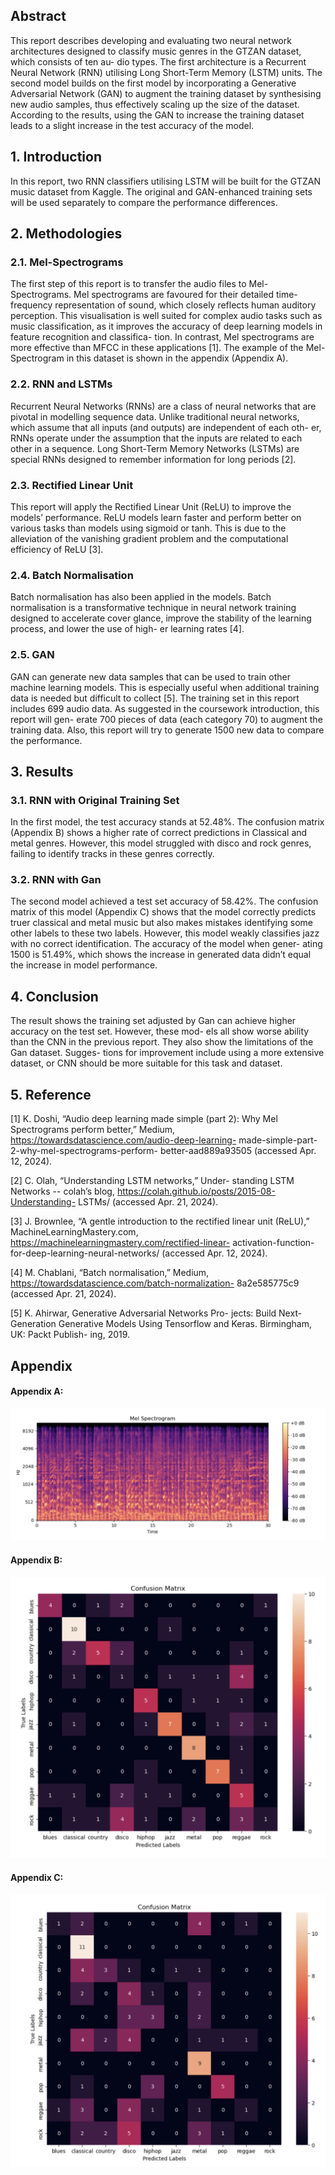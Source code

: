 ## Abstract
This report describes developing and evaluating two neural network architectures designed to classify music genres in the GTZAN dataset, which consists of ten au- dio types. The first architecture is a Recurrent Neural Network (RNN) utilising Long Short-Term Memory (LSTM) units. The second model builds on the first model by incorporating a Generative Adversarial Network (GAN) to augment the training dataset by synthesising new audio samples, thus effectively scaling up the size of the dataset. According to the results, using the GAN to increase the training dataset leads to a slight increase in the test accuracy of the model.
## 1. Introduction
In this report, two RNN classifiers utilising LSTM will be built for the GTZAN music dataset from Kaggle. The original and GAN-enhanced training sets will be used separately to compare the performance differences.
## 2. Methodologies
### 2.1. Mel-Spectrograms
The first step of this report is to transfer the audio files to Mel-Spectrograms. Mel spectrograms are favoured for their detailed time-frequency representation of sound, which closely reflects human auditory perception. This visualisation is well suited for complex audio tasks such as music classification, as it improves the accuracy of deep learning models in feature recognition and classifica- tion. In contrast, Mel spectrograms are more effective than MFCC in these applications [1]. The example of the Mel-Spectrogram in this dataset is shown in the appendix (Appendix A).
### 2.2. RNN and LSTMs
Recurrent Neural Networks (RNNs) are a class of neural networks that are pivotal in modelling sequence data. Unlike traditional neural networks, which assume that all inputs (and outputs) are independent of each oth- er, RNNs operate under the assumption that the inputs are related to each other in a sequence. Long Short-Term Memory Networks (LSTMs) are special RNNs designed to remember information for long periods [2].
### 2.3. Rectified Linear Unit
This report will apply the Rectified Linear Unit (ReLU) to improve the models’ performance. ReLU models learn faster and perform better on various tasks than models using sigmoid or tanh. This is due to the alleviation of the vanishing gradient problem and the computational efficiency of ReLU [3].
### 2.4. Batch Normalisation
Batch normalisation has also been applied in the models. Batch normalisation is a transformative technique in neural network training designed to accelerate cover glance, improve the stability of the learning process, and lower the use of high- er learning rates [4].
### 2.5. GAN
GAN can generate new data samples that can be used to train other machine learning models. This is especially useful when additional training data is needed but difficult to collect [5]. The training set in this report includes 699 audio data. As suggested in the coursework introduction, this report will gen- erate 700 pieces of data (each category 70) to augment the training data. Also, this report will try to generate 1500 new data to compare the performance.
## 3. Results
### 3.1. RNN with Original Training Set
In the first model, the test accuracy stands at 52.48%. The confusion matrix (Appendix B) shows a higher rate of correct predictions in Classical and metal genres. However, this model struggled with disco and rock genres, failing to identify tracks in these genres correctly.
### 3.2. RNN with Gan
The second model achieved a test set accuracy of 58.42%. The confusion matrix of this model (Appendix C) shows that the model correctly predicts truer classical and metal music but also makes mistakes identifying some other labels to these two labels. However, this model weakly classifies jazz with no correct identification. The accuracy of the model when gener- ating 1500 is 51.49%, which shows the increase in generated data didn’t equal the increase in model performance.
## 4. Conclusion
The result shows the training set adjusted by Gan can achieve higher accuracy on the test set. However, these mod- els all show worse ability than the CNN in the previous report. They also show the limitations of the Gan dataset. Sugges- tions for improvement include using a more extensive dataset, or CNN should be more suitable for this task and dataset.


## 5. Reference
[1] K. Doshi, “Audio deep learning made simple (part 2): Why Mel Spectrograms perform better,” Medium, https://towardsdatascience.com/audio-deep-learning- made-simple-part-2-why-mel-spectrograms-perform- better-aad889a93505 (accessed Apr. 12, 2024).

[2] C. Olah, “Understanding LSTM networks,” Under- standing LSTM Networks -- colah’s blog, https://colah.github.io/posts/2015-08-Understanding- LSTMs/ (accessed Apr. 21, 2024).

[3] J. Brownlee, “A gentle introduction to the rectified linear unit (ReLU),” MachineLearningMastery.com, https://machinelearningmastery.com/rectified-linear- activation-function-for-deep-learning-neural-networks/ (accessed Apr. 12, 2024).

[4] M. Chablani, “Batch normalisation,” Medium, https://towardsdatascience.com/batch-normalization- 8a2e585775c9 (accessed Apr. 21, 2024).

[5] K. Ahirwar, Generative Adversarial Networks Pro- jects: Build Next-Generation Generative Models Using Tensorflow and Keras. Birmingham, UK: Packt Publish- ing, 2019.

## Appendix

#### Appendix A:
![image](https://github.com/mengchelee/Advanced-Music-Genre-Classification/blob/main/appendixa.png)
#### Appendix B:
![image](https://github.com/mengchelee/Advanced-Music-Genre-Classification/blob/main/appendixb.png)
#### Appendix C:
![image](https://github.com/mengchelee/Advanced-Music-Genre-Classification/blob/main/appendixc.png)

